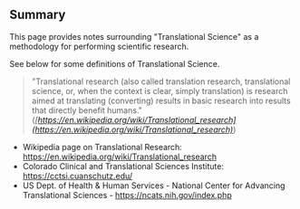 
## Summary

This page provides notes surrounding "Translational Science" as a methodology for performing scientific research.

See below for some definitions of Translational Science.

>"Translational research (also called translation research, translational science, or, when the context is clear, simply translation) is research aimed at translating (converting) results in basic research into results that directly benefit humans." (_[https://en.wikipedia.org/wiki/Translational_research](https://en.wikipedia.org/wiki/Translational_research)_)

- Wikipedia page on Translational Research: <https://en.wikipedia.org/wiki/Translational_research>
- Colorado Clinical and Translational Sciences Institute: <https://cctsi.cuanschutz.edu/>
- US Dept. of Health & Human Services - National Center for Advancing Translational Sciences - <https://ncats.nih.gov/index.php>
